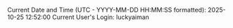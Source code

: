 Current Date and Time (UTC - YYYY-MM-DD HH:MM:SS formatted): 2025-10-25 12:52:00
Current User's Login: luckyaiman
